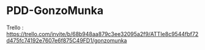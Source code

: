 # PDD-GonzoMunka
Trello : https://trello.com/invite/b/68b948aa879c3ee32095a2f9/ATTIe8c9544fbf72d475fc74192e7607e6f875C49FD1/gonzomunka
